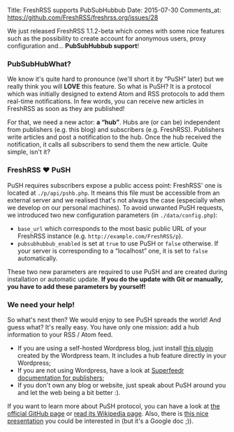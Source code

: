 Title: FreshRSS supports PubSubHubbub
Date: 2015-07-30
Comments_at: https://github.com/FreshRSS/freshrss.org/issues/28

We just released FreshRSS 1.1.2-beta which comes with some nice features such as the possibility to create account for anonymous users, proxy configuration and… **PubSubHubbub support**!

### PubSubHubWhat?

We know it's quite hard to pronounce (we'll short it by “PuSH” later) but we really think you will **LOVE** this feature. So what is PuSH? It is a protocol which was initially designed to extend Atom and RSS protocols to add them real-time notifications. In few words, you can receive new articles in FreshRSS as soon as they are published!

For that, we need a new actor: **a “hub”**. Hubs are (or can be) independent from publishers (e.g. this blog) and subscribers (e.g. FreshRSS). Publishers write articles and post a notification to the hub. Once the hub received the notification, it calls all subscribers to send them the new article. Quite simple, isn't it?

### FreshRSS ♥ PuSH

PuSH requires subscribers expose a public access point: FreshRSS' one is located at `./p/api/pshb.php`. It means this file must be accessible from an external server and we realised that's not always the case (especially when we develop on our personal machines). To avoid unwanted PuSH requests, we introduced two new configuration parameters (in `./data/config.php`):

- `base_url` which corresponds to the most basic public URL of your FreshRSS instance (e.g. `http://example.com/FreshRSS/p`).
- `pubsubhubbub_enabled` is set at `true` to use PuSH or `false` otherwise. If your server is corresponding to a “localhost” one, it is set to `false` automatically.

These two new parameters are required to use PuSH and are created during installation or automatic update. **If you do the update with Git or manually, you have to add these parameters by yourself!**

### We need your help!

So what's next then? We would enjoy to see PuSH spreads the world! And guess what? It's really easy. You have only one mission: add a hub information to your RSS / Atom feed.

- If you are using a self-hosted Wordpress blog, just install [this plugin](https://wordpress.org/plugins/pushpress/) created by the Wordpress team. It includes a hub feature directly in your Wordpress;
- If you are not using Wordpress, have a look at [Superfeedr documentation for publishers](http://documentation.superfeedr.com/publishers.html);
- If you don't own any blog or website, just speak about PuSH around you and let the web being a bit better :).

If you want to learn more about PuSH protocol, you can have a look at [the official GitHub page](https://github.com/pubsubhubbub) or [read its Wikipedia page](https://en.wikipedia.org/wiki/PubSubHubbub). Also, there is [this nice presentation](https://docs.google.com/presentation/d/1CZG0pHMOoC-_lZXdTb-8aHrKN0akNHi2wl1EG-CiTtQ/htmlpresent?pli=1) you could be interested in (but it's a Google doc ;)).
